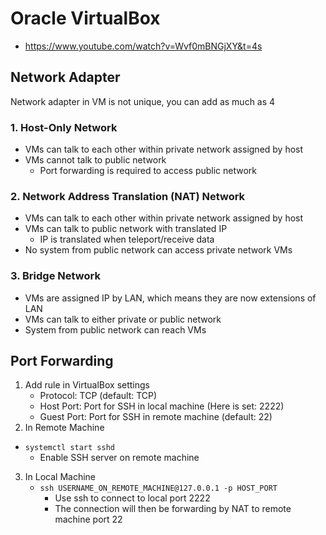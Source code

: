 # Oracle VirtualBox

- https://www.youtube.com/watch?v=Wvf0mBNGjXY&t=4s

## Network Adapter

Network adapter in VM is not unique, you can add as much as 4

### 1. Host-Only Network

- VMs can talk to each other within private network assigned by host
- VMs cannot talk to public network
  - Port forwarding is required to access public network

### 2. Network Address Translation (NAT) Network

- VMs can talk to each other within private network assigned by host
- VMs can talk to public network with translated IP
  - IP is translated when teleport/receive data
- No system from public network can access private network VMs

### 3. Bridge Network

- VMs are assigned IP by LAN, which means they are now extensions of LAN
- VMs can talk to either private or public network
- System from public network can reach VMs

## Port Forwarding

1. Add rule in VirtualBox settings
   - Protocol: TCP (default: TCP)
   - Host Port: Port for SSH in local machine (Here is set: 2222)
   - Guest Port: Port for SSH in remote machine (default: 22)
2. In Remote Machine

- `systemctl start sshd`
  - Enable SSH server on remote machine

3. In Local Machine
   - `ssh USERNAME_ON_REMOTE_MACHINE@127.0.0.1 -p HOST_PORT`
     - Use ssh to connect to local port 2222
     - The connection will then be forwarding by NAT to remote machine port 22
